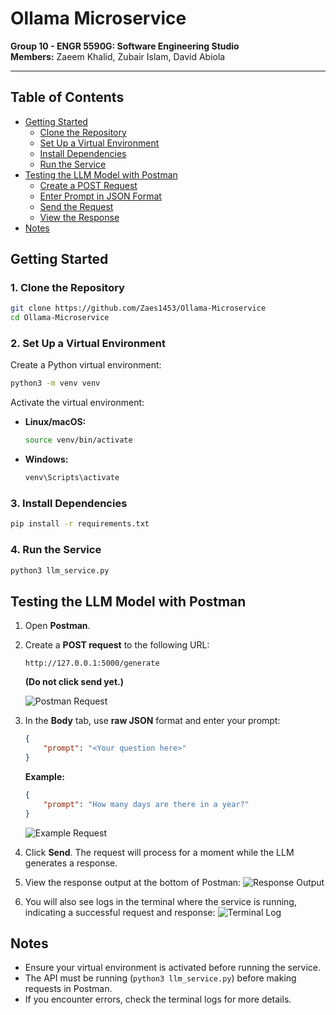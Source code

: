 # Ollama Microservice

**Group 10 - ENGR 5590G: Software Engineering Studio**  
**Members:** Zaeem Khalid, Zubair Islam, David Abiola

---
## Table of Contents
- [Getting Started](#getting-started)
  - [Clone the Repository](#1-clone-the-repository)
  - [Set Up a Virtual Environment](#2-set-up-a-virtual-environment)
  - [Install Dependencies](#3-install-dependencies)
  - [Run the Service](#4-run-the-service)
- [Testing the LLM Model with Postman](#testing-the-llm-model-with-postman)
  - [Create a POST Request](#1-create-a-post-request)
  - [Enter Prompt in JSON Format](#2-enter-prompt-in-json-format)
  - [Send the Request](#3-send-the-request)
  - [View the Response](#4-view-the-response)
- [Notes](#notes)

## Getting Started

### 1. Clone the Repository
```sh
git clone https://github.com/Zaes1453/Ollama-Microservice
cd Ollama-Microservice
```

### 2. Set Up a Virtual Environment
Create a Python virtual environment:
```sh
python3 -m venv venv
```

Activate the virtual environment:
- **Linux/macOS:**
  ```sh
  source venv/bin/activate
  ```
- **Windows:**
  ```sh
  venv\Scripts\activate
  ```

### 3. Install Dependencies
```sh
pip install -r requirements.txt
```

### 4. Run the Service
```sh
python3 llm_service.py
```

## Testing the LLM Model with Postman

1. Open **Postman**.
2. Create a **POST request** to the following URL:
   ```
   http://127.0.0.1:5000/generate
   ```
   **(Do not click send yet.)**

   ![Postman Request](https://github.com/user-attachments/assets/72daa609-b6a2-41b4-a032-fa548ba2fd9c)

3. In the **Body** tab, use **raw JSON** format and enter your prompt:
   ```json
   {
       "prompt": "<Your question here>"
   }
   ```
   **Example:**
   ```json
   {
       "prompt": "How many days are there in a year?"
   }
   ```
   ![Example Request](https://github.com/user-attachments/assets/864d74cc-4f4a-4b72-9671-0889cab0c555)

4. Click **Send**. The request will process for a moment while the LLM generates a response.

5. View the response output at the bottom of Postman:
   ![Response Output](https://github.com/user-attachments/assets/f68c3a17-2821-486e-8f24-34184b693a9a)

6. You will also see logs in the terminal where the service is running, indicating a successful request and response:
   ![Terminal Log](https://github.com/user-attachments/assets/e20e7724-3ac1-483c-ad56-e7a380a2f431)

## Notes
- Ensure your virtual environment is activated before running the service.
- The API must be running (`python3 llm_service.py`) before making requests in Postman.
- If you encounter errors, check the terminal logs for more details.
